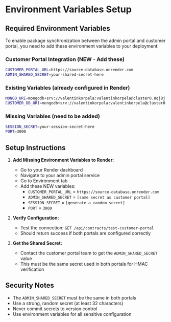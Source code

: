 # Environment Variables Setup

## Required Environment Variables

To enable package synchronization between the admin portal and customer portal, you need to add these environment variables to your deployment:

### Customer Portal Integration (NEW - Add these)
```bash
CUSTOMER_PORTAL_URL=https://source-database.onrender.com
ADMIN_SHARED_SECRET=your-shared-secret-here
```

### Existing Variables (already configured in Render)
```bash
MONGO_URI=mongodb+srv://valentinkorpela:valentinkorpela@cluster0.8qj8j.mongodb.net/AdminPanel?retryWrites=true&w=majority
CUSTOMER_DB_URI=mongodb+srv://valentinkorpela:valentinkorpela@cluster0.8qj8j.mongodb.net/kundportal?retryWrites=true&w=majority
```

### Missing Variables (need to be added)
```bash
SESSION_SECRET=your-session-secret-here
PORT=3000
```

## Setup Instructions

1. **Add Missing Environment Variables to Render:**
   - Go to your Render dashboard
   - Navigate to your admin portal service
   - Go to Environment tab
   - Add these NEW variables:
     - `CUSTOMER_PORTAL_URL` = `https://source-database.onrender.com`
     - `ADMIN_SHARED_SECRET` = `[same secret as customer portal]`
     - `SESSION_SECRET` = `[generate a random secret]`
     - `PORT` = `3000`

2. **Verify Configuration:**
   - Test the connection: `GET /api/contracts/test-customer-portal`
   - Should return success if both portals are configured correctly

3. **Get the Shared Secret:**
   - Contact the customer portal team to get the `ADMIN_SHARED_SECRET` value
   - This must be the same secret used in both portals for HMAC verification

## Security Notes

- The `ADMIN_SHARED_SECRET` must be the same in both portals
- Use a strong, random secret (at least 32 characters)
- Never commit secrets to version control
- Use environment variables for all sensitive configuration
